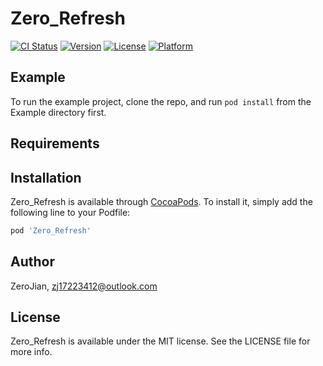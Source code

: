 # Zero_Refresh

[![CI Status](https://img.shields.io/travis/ZeroJian/Zero_Refresh.svg?style=flat)](https://travis-ci.org/ZeroJian/Zero_Refresh)
[![Version](https://img.shields.io/cocoapods/v/Zero_Refresh.svg?style=flat)](https://cocoapods.org/pods/Zero_Refresh)
[![License](https://img.shields.io/cocoapods/l/Zero_Refresh.svg?style=flat)](https://cocoapods.org/pods/Zero_Refresh)
[![Platform](https://img.shields.io/cocoapods/p/Zero_Refresh.svg?style=flat)](https://cocoapods.org/pods/Zero_Refresh)

## Example

To run the example project, clone the repo, and run `pod install` from the Example directory first.

## Requirements

## Installation

Zero_Refresh is available through [CocoaPods](https://cocoapods.org). To install
it, simply add the following line to your Podfile:

```ruby
pod 'Zero_Refresh'
```

## Author

ZeroJian, zj17223412@outlook.com

## License

Zero_Refresh is available under the MIT license. See the LICENSE file for more info.

